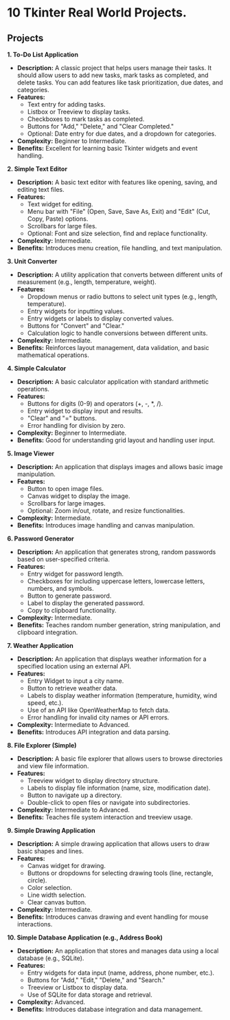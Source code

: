 # 10 Tkinter **Real World** Projects.

## Projects

**1. To-Do List Application**

- **Description:** A classic project that helps users manage their tasks. It should allow users to add new tasks, mark tasks as completed, and delete tasks. You can add features like task prioritization, due dates, and categories.
- **Features:**
  - Text entry for adding tasks.
  - Listbox or Treeview to display tasks.
  - Checkboxes to mark tasks as completed.
  - Buttons for "Add," "Delete," and "Clear Completed."
  - Optional: Date entry for due dates, and a dropdown for categories.
- **Complexity:** Beginner to Intermediate.
- **Benefits:** Excellent for learning basic Tkinter widgets and event handling.

**2. Simple Text Editor**

- **Description:** A basic text editor with features like opening, saving, and editing text files.
- **Features:**
  - Text widget for editing.
  - Menu bar with "File" (Open, Save, Save As, Exit) and "Edit" (Cut, Copy, Paste) options.
  - Scrollbars for large files.
  - Optional: Font and size selection, find and replace functionality.
- **Complexity:** Intermediate.
- **Benefits:** Introduces menu creation, file handling, and text manipulation.

**3. Unit Converter**

- **Description:** A utility application that converts between different units of measurement (e.g., length, temperature, weight).
- **Features:**
  - Dropdown menus or radio buttons to select unit types (e.g., length, temperature).
  - Entry widgets for inputting values.
  - Entry widgets or labels to display converted values.
  - Buttons for "Convert" and "Clear."
  - Calculation logic to handle conversions between different units.
- **Complexity:** Intermediate.
- **Benefits:** Reinforces layout management, data validation, and basic mathematical operations.

**4. Simple Calculator**

- **Description:** A basic calculator application with standard arithmetic operations.
- **Features:**
  - Buttons for digits (0-9) and operators (+, -, \*, /).
  - Entry widget to display input and results.
  - "Clear" and "=" buttons.
  - Error handling for division by zero.
- **Complexity:** Beginner to Intermediate.
- **Benefits:** Good for understanding grid layout and handling user input.

**5. Image Viewer**

- **Description:** An application that displays images and allows basic image manipulation.
- **Features:**
  - Button to open image files.
  - Canvas widget to display the image.
  - Scrollbars for large images.
  - Optional: Zoom in/out, rotate, and resize functionalities.
- **Complexity:** Intermediate.
- **Benefits:** Introduces image handling and canvas manipulation.

**6. Password Generator**

- **Description:** An application that generates strong, random passwords based on user-specified criteria.
- **Features:**
  - Entry widget for password length.
  - Checkboxes for including uppercase letters, lowercase letters, numbers, and symbols.
  - Button to generate password.
  - Label to display the generated password.
  - Copy to clipboard functionality.
- **Complexity:** Intermediate.
- **Benefits:** Teaches random number generation, string manipulation, and clipboard integration.

**7. Weather Application**

- **Description:** An application that displays weather information for a specified location using an external API.
- **Features:**
  - Entry Widget to input a city name.
  - Button to retrieve weather data.
  - Labels to display weather information (temperature, humidity, wind speed, etc.).
  - Use of an API like OpenWeatherMap to fetch data.
  - Error handling for invalid city names or API errors.
- **Complexity:** Intermediate to Advanced.
- **Benefits:** Introduces API integration and data parsing.

**8. File Explorer (Simple)**

- **Description:** A basic file explorer that allows users to browse directories and view file information.
- **Features:**
  - Treeview widget to display directory structure.
  - Labels to display file information (name, size, modification date).
  - Button to navigate up a directory.
  - Double-click to open files or navigate into subdirectories.
- **Complexity:** Intermediate to Advanced.
- **Benefits:** Teaches file system interaction and treeview usage.

**9. Simple Drawing Application**

- **Description:** A simple drawing application that allows users to draw basic shapes and lines.
- **Features:**
  - Canvas widget for drawing.
  - Buttons or dropdowns for selecting drawing tools (line, rectangle, circle).
  - Color selection.
  - Line width selection.
  - Clear canvas button.
- **Complexity:** Intermediate.
- **Benefits:** Introduces canvas drawing and event handling for mouse interactions.

**10. Simple Database Application (e.g., Address Book)**

- **Description:** An application that stores and manages data using a local database (e.g., SQLite).
- **Features:**
  - Entry widgets for data input (name, address, phone number, etc.).
  - Buttons for "Add," "Edit," "Delete," and "Search."
  - Treeview or Listbox to display data.
  - Use of SQLite for data storage and retrieval.
- **Complexity:** Advanced.
- **Benefits:** Introduces database integration and data management.
